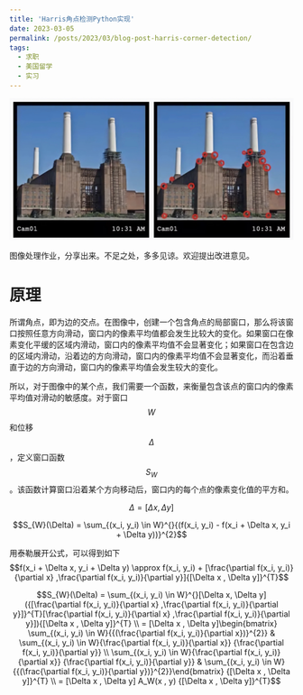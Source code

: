 ```yaml
---
title: 'Harris角点检测Python实现'
date: 2023-03-05
permalink: /posts/2023/03/blog-post-harris-corner-detection/
tags:
  - 求职
  - 美国留学
  - 实习
---
```

<img src='/images/blog/2023-harris-corner-detection/corner-detection-1.jpeg'>

图像处理作业，分享出来。不足之处，多多见谅。欢迎提出改进意见。

原理
======
所谓角点，即为边的交点。在图像中，创建一个包含角点的局部窗口，那么将该窗口按照任意方向滑动，窗口内的像素平均值都会发生比较大的变化。如果窗口在像素变化平缓的区域内滑动，窗口内的像素平均值不会显著变化；如果窗口在包含边的区域内滑动，沿着边的方向滑动，窗口内的像素平均值不会显著变化，而沿着垂直于边的方向滑动，窗口内的像素平均值会发生较大的变化。

所以，对于图像中的某个点，我们需要一个函数，来衡量包含该点的窗口内的像素平均值对滑动的敏感度。对于窗口$$W$$和位移$$\Delta$$，定义窗口函数$$S_{W}$$。该函数计算窗口沿着某个方向移动后，窗口内的每个点的像素变化值的平方和。

$$\Delta = [\Delta x, \Delta y]$$

$$S_{W}(\Delta) = \sum_{(x_i, y_i) \in W}^{}{(f(x_i, y_i) - f(x_i + \Delta x, y_i + \Delta y))}^{2}$$


用泰勒展开公式，可以得到如下
$$f(x_i + \Delta x, y_i + \Delta y) \approx f(x_i, y_i) + [\frac{\partial f(x_i, y_i)}{\partial x} ,\frac{\partial f(x_i, y_i)}{\partial y}]{[\Delta x , \Delta y]}^{T}$$

$$S_{W}(\Delta) = \sum_{(x_i, y_i) \in W}^{}[\Delta x, \Delta y]({[\frac{\partial f(x_i, y_i)}{\partial x} ,\frac{\partial f(x_i, y_i)}{\partial y}]}^{T}[\frac{\partial f(x_i, y_i)}{\partial x} ,\frac{\partial f(x_i, y_i)}{\partial y}]){[\Delta x , \Delta y]}^{T} \\ = [\Delta x , \Delta y]\begin{bmatrix}  \sum_{(x_i, y_i) \in W}{{(\frac{\partial   f(x_i, y_i)}{\partial x})}^{2}} & \sum_{(x_i, y_i) \in W}{\frac{\partial   f(x_i, y_i)}{\partial x}} {\frac{\partial   f(x_i, y_i)}{\partial y}} \\ \sum_{(x_i, y_i) \in W}{\frac{\partial   f(x_i, y_i)}{\partial x}} {\frac{\partial   f(x_i, y_i)}{\partial y}} & \sum_{(x_i, y_i) \in W}{{(\frac{\partial   f(x_i, y_i)}{\partial y})}^{2}}\end{bmatrix} {[\Delta x , \Delta y]}^{T} \\ = [\Delta x , \Delta y] A_W(x , y) {[\Delta x , \Delta y]}^{T}$$
